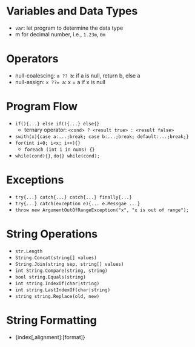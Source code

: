 # Variables and Data Types
* `var`: let program to determine the data type
* m for decimal number, i.e., `1.23m`, `0m`

# Operators
* null-coalescing: `a ?? b`: if a is null, return b, else a
* null-assign: `x ??= a`: x = a if x is null

# Program Flow
* `if(){...} else if(){...} else{}`
    * ternary operator: `<cond> ? <result true> : <result false>`
* `swith(x){case a:...;break; case b:...;break; default:...;break;}`
* `for(int i=0; i<x; i++){}`
    * `foreach (int i in nums) {}`
* `while(cond){}`, `do{} while(cond);`

# Exceptions
* `try{...} catch{...} catch{...} finally{...}`
* `try{...} catch(exception e){... e.Messgae ...}`
* `throw new ArgumentOutOfRangeException("x", "x is out of range");`

# String Operations
* `str.Length`
* `String.Concat(string[] values)`
* `String.Join(string sep, string[] values)`
* `int String.Compare(string, string)`
* `bool string.Equals(string)`
* `int string.IndexOf(char|string)`
* `int string.LastIndexOf(char|string)`
* `string string.Replace(old, new)`

# String Formatting
* {index[,alignment]:[format]}

